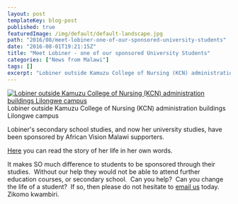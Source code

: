 ```yaml
---
layout: post
templateKey: blog-post
published: true
featuredImage: /img/default/default-landscape.jpg
path: "2016/08/meet-lobiner-one-of-our-sponsored-university-students"
date: "2016-08-01T19:21:15Z"
title: "Meet Lobiner - one of our sponsored University Students"
categories: ["News from Malawi"]
tags: []
excerpt: "Lobiner outside Kamuzu College of Nursing (KCN) administration buildings Lilongwe campus Lobiner ou..."
---
```


[![Lobiner outside Kamuzu College of Nursing (KCN) administration buildings Lilongwe campus](https://f000.backblazeb2.com/file/avm-wp-uploads/2016/08/Lobiner-1-300x225.jpg)](https://f000.backblazeb2.com/file/avm-wp-uploads/2016/08/Lobiner-1.jpg) Lobiner outside Kamuzu College of Nursing (KCN) administration buildings Lilongwe campus

Lobiner's secondary school studies, and now her university studies, have been sponsored by African Vision Malawi supporters.

[Here](https://www.africanvision.org.uk/projects/university-scholarships/lobiner-kanthenga-story-of-a-university-student/) you can read the story of her life in her own words.

It makes SO much difference to students to be sponsored through their studies.  Without our help they would not be able to attend further education courses, or secondary school.  Can you help?  Can you change the life of a student?  If so, then please do not hesitate to [email us](mailto:info@africanvision.org.uk) today.  Zikomo kwambiri.
